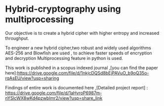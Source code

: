 # Hybrid-cryptography using multiprocessing

Our objective is to create a hybrid cipher with higher entropy and increased throughput.

To engineer a new hybrid cipher,two robust and widely used algorithms AES-256 and Blowfish are used , to achieve faster speeds of encryption and decryption Multiprocessing feature in python is used.

This work is published in a scopus indexed journal ,[you can find the paper here]:https://drive.google.com/file/d/1nkjcDQSd8bEjPAVuO_b9oQ35o-rqAsEU/view?usp=sharing

Findings of entire work is documented here ,[Detailed project report] : https://drive.google.com/file/d/1aHvroP6987m-nYSlcWX8wKd4pzwbImr2/view?usp=share_link
